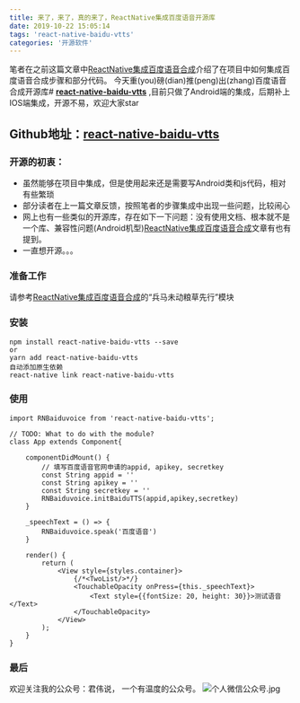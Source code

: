 ```yaml
---
title: 来了，来了，真的来了，ReactNative集成百度语音开源库
date: 2019-10-22 15:05:14
tags: 'react-native-baidu-vtts'
categories: '开源软件'
---
```

笔者在之前这篇文章中[ReactNative集成百度语音合成](https://www.jianshu.com/p/232b860676ab)介绍了在项目中如何集成百度语音合成步骤和部分代码。
今天重(you)磅(dian)推(peng)出(zhang)百度语音合成开源库# **[react-native-baidu-vtts](https://github.com/wayne214/react-native-baidu-vtts)** ,目前只做了Android端的集成，后期补上IOS端集成，开源不易，欢迎大家star
## Github地址：**[react-native-baidu-vtts](https://github.com/wayne214/react-native-baidu-vtts)**

### 开源的初衷：
* 虽然能够在项目中集成，但是使用起来还是需要写Android类和js代码，相对有些繁琐
* 部分读者在上一篇文章反馈，按照笔者的步骤集成中出现一些问题，比较闹心
* 网上也有一些类似的开源库，存在如下一下问题：没有使用文档、根本就不是一个库、兼容性问题(Android机型)[ReactNative集成百度语音合成](https://www.jianshu.com/p/232b860676ab)文章有也有提到。
* 一直想开源。。。
### 准备工作
请参考[ReactNative集成百度语音合成](https://www.jianshu.com/p/232b860676ab)的“兵马未动粮草先行”模块
### 安装
```
npm install react-native-baidu-vtts --save
or
yarn add react-native-baidu-vtts 
自动添加原生依赖
react-native link react-native-baidu-vtts
```
### 使用
```
import RNBaiduvoice from 'react-native-baidu-vtts';

// TODO: What to do with the module?
class App extends Component{

    componentDidMount() {
    	// 填写百度语音官网申请的appid, apikey, secretkey
    	const String appid = ''
    	const String apikey = ''
    	const String secretkey = ''
        RNBaiduvoice.initBaiduTTS(appid,apikey,secretkey)
    }

    _speechText = () => {
        RNBaiduvoice.speak('百度语音')
    }

    render() {
        return (
            <View style={styles.container}>
                {/*<TwoList/>*/}
                <TouchableOpacity onPress={this._speechText}>
                    <Text style={{fontSize: 20, height: 30}}>测试语音</Text>
                </TouchableOpacity>
            </View>
        );
    }
}
```
### 最后
欢迎关注我的公众号：君伟说， 一个有温度的公众号。
![个人微信公众号.jpg](/images/个人微信公众号.jpg)